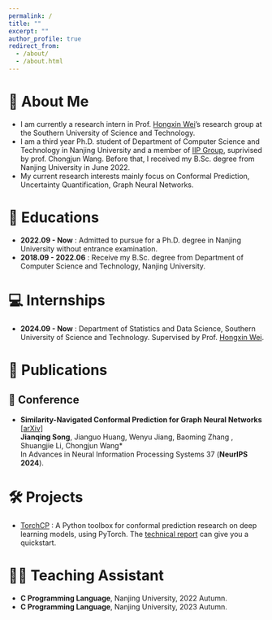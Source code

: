 ```yaml
---
permalink: /
title: ""
excerpt: ""
author_profile: true
redirect_from: 
  - /about/
  - /about.html
---
```


<span class='anchor' id='about-me'></span>

# 💬 About Me

- I am currently a research intern in Prof. [Hongxin Wei](https://hongxin001.github.io)’s research group at the Southern University of Science and Technology.
- I am a third year Ph.D. student of Department of Computer Science and Technology in Nanjing University and a member of [IIP Group](http://iip.nju.edu.cn), suprivised by prof. Chongjun Wang. Before that, I received my B.Sc. degree from Nanjing University in June 2022.
- My current research interests mainly focus on Conformal Prediction, Uncertainty Quantification, Graph Neural Networks.

# 📖 Educations
- **2022.09 - Now** : Admitted to pursue for a Ph.D. degree in Nanjing University without entrance examination.
- **2018.09 - 2022.06** : Receive my B.Sc. degree from Department of Computer Science and Technology, Nanjing University.

# 💻 Internships
- **2024.09 - Now** : Department of Statistics and Data Science, Southern University of Science and Technology. Supervised by Prof. [Hongxin Wei](https://hongxin001.github.io).

<!-- # 🔥 News
- *2022.02*: &nbsp;🎉🎉 Lorem ipsum dolor sit amet, consectetur adipiscing elit. Vivamus ornare aliquet ipsum, ac tempus justo dapibus sit amet. 
- *2022.02*: &nbsp;🎉🎉 Lorem ipsum dolor sit amet, consectetur adipiscing elit. Vivamus ornare aliquet ipsum, ac tempus justo dapibus sit amet.  -->

# 📝 Publications

## 🏨 Conference
- **Similarity-Navigated Conformal Prediction for Graph Neural Networks** [\[arXiv\]](https://arxiv.org/abs/2405.14303)<br>
**Jianqing Song**, Jianguo Huang, Wenyu Jiang, Baoming Zhang , Shuangjie Li, Chongjun Wang*<br>
In Advances in Neural Information Processing Systems 37 (**NeurIPS 2024**).

<!-- # 🎖 Honors and Awards
- *2021.10* Lorem ipsum dolor sit amet, consectetur adipiscing elit. Vivamus ornare aliquet ipsum, ac tempus justo dapibus sit amet. 
- *2021.09* Lorem ipsum dolor sit amet, consectetur adipiscing elit. Vivamus ornare aliquet ipsum, ac tempus justo dapibus sit amet.  -->

<!-- # 💬 Invited Talks
- *2021.06*, Lorem ipsum dolor sit amet, consectetur adipiscing elit. Vivamus ornare aliquet ipsum, ac tempus justo dapibus sit amet. 
- *2021.03*, Lorem ipsum dolor sit amet, consectetur adipiscing elit. Vivamus ornare aliquet ipsum, ac tempus justo dapibus sit amet.  \| [\[video\]](https://github.com/) -->

# 🛠️ Projects
- [TorchCP](https://github.com/ml-stat-Sustech/TorchCP) : A Python toolbox for conformal prediction research on deep learning models, using PyTorch. The [technical report](https://arxiv.org/abs/2402.12683) can give you a quickstart.

# 🧑‍🏫 Teaching Assistant
- **C Programming Language**, Nanjing University, 2022 Autumn.
- **C Programming Language**, Nanjing University, 2023 Autumn.